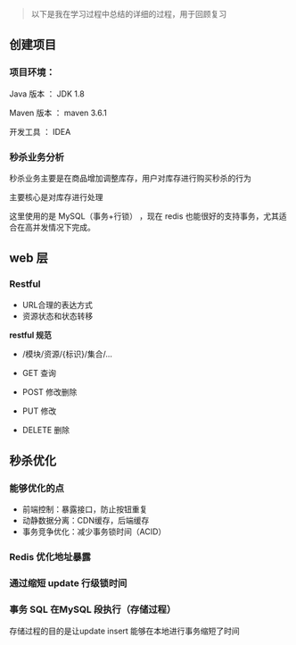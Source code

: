 
> 以下是我在学习过程中总结的详细的过程，用于回顾复习
## 创建项目

### 项目环境：

Java 版本 ： JDK 1.8

Maven 版本 ： maven 3.6.1

开发工具 ： IDEA


### 秒杀业务分析

秒杀业务主要是在商品增加调整库存，用户对库存进行购买秒杀的行为

主要核心是对库存进行处理

这里使用的是 MySQL（事务+行锁） ，现在 redis 也能很好的支持事务，尤其适合在高并发情况下完成。

## web 层
### Restful

- URL合理的表达方式
- 资源状态和状态转移

**restful 规范**

- /模块/资源/{标识}/集合/...

- GET 查询
- POST 修改删除
- PUT 修改
- DELETE 删除

## 秒杀优化

### 能够优化的点

- 前端控制：暴露接口，防止按钮重复
- 动静数据分离：CDN缓存，后端缓存
- 事务竞争优化：减少事务锁时间（ACID）

### Redis 优化地址暴露

### 通过缩短 update 行级锁时间

### 事务 SQL 在MySQL 段执行（存储过程）

存储过程的目的是让update insert 能够在本地进行事务缩短了时间

